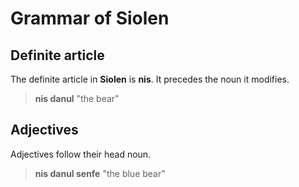 # Grammar of __Siolen__

## Definite article

The definite article in __Siolen__ is __nis__. It precedes the noun it modifies.

> __nis danul__ "the bear"

## Adjectives

Adjectives follow their head noun.

> __nis danul senfe__ "the blue bear"